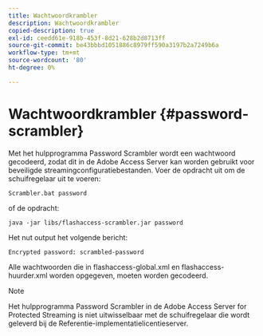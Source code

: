 ```yaml
---
title: Wachtwoordkrambler
description: Wachtwoordkrambler
copied-description: true
exl-id: ceedd61e-918b-453f-8d21-628b2d8713ff
source-git-commit: be43bbbd1051886c8979ff590a3197b2a7249b6a
workflow-type: tm+mt
source-wordcount: '80'
ht-degree: 0%

---
```


# Wachtwoordkrambler {#password-scrambler}

Met het hulpprogramma Password Scrambler wordt een wachtwoord gecodeerd, zodat dit in de Adobe Access Server kan worden gebruikt voor beveiligde streamingconfiguratiebestanden. Voer de opdracht uit om de schuifregelaar uit te voeren:

```
Scrambler.bat password 
```

of de opdracht:

```
java -jar libs/flashaccess-scrambler.jar password  
```

Het nut output het volgende bericht:

```
Encrypted password: scrambled-password 
```

Alle wachtwoorden die in flashaccess-global.xml en flashaccess-huurder.xml worden opgegeven, moeten worden gecodeerd.

>[!NOTE]
>
>Het hulpprogramma Password Scrambler in de Adobe Access Server for Protected Streaming is niet uitwisselbaar met de schuifregelaar die wordt geleverd bij de Referentie-implementatielicentieserver.
